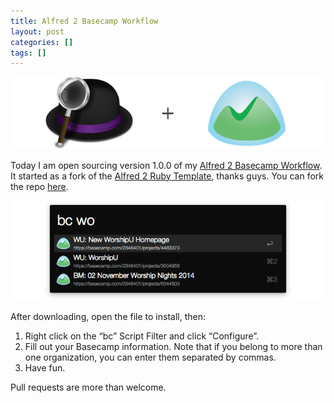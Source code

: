 ```yaml
---
title: Alfred 2 Basecamp Workflow
layout: post
categories: []
tags: []
---
```


![Alfred 2 Basecamp Workflow](/public/img/alfred2-basecamp.png)

Today I am open sourcing version 1.0.0 of my [Alfred 2 Basecamp Workflow](http://www.packal.org/workflow/basecamp). It started as a fork of the [Alfred 2 Ruby Template](https://github.com/zhaocai/alfred2-ruby-template), thanks guys. You can fork the repo [here](https://github.com/johnthepink/alfred2-basecamp).

![Alfred 2 Screenshot](/public/img/alfred2-screenshot.png)

After downloading, open the file to install, then:

1. Right click on the “bc” Script Filter and click “Configure”.
2. Fill out your Basecamp information. Note that if you belong to more than one organization, you can enter them separated by commas.
3. Have fun.

Pull requests are more than welcome.